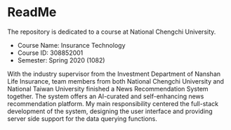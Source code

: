 # ReadMe
The repository is dedicated to a course at National Chengchi University.
* Course Name: Insurance Technology
* Course ID: 308852001
* Semester: Spring 2020 (1082)

With the industry supervisor from the Investment Department of Nanshan Life Insurance, team members from both National Chengchi University and National Taiwan University finished a News Recommendation System together. The system offers an AI-curated and self-enhancing news recommendation platform. My main responsibility centered the full-stack development of the system, designing the user interface and providing server side support for the data querying functions.
